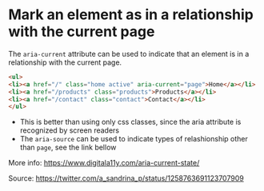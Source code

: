 # Mark an element as in a relationship with the current page
The `aria-current` attribute can be used to indicate that an element is in a relationship with the current page.

```html
<ul>
<li><a href="/" class="home active" aria-current="page">Home</a></li>
<li><a href="/products" class="products">Products</a></li>
<li><a href="/contact" class="contact">Contact</a></li>
</ul>
```
- This is better than using only css classes, since the aria attribute is recognized by screen readers
- The `aria-source` can be used to indicate types of relashionship other than `page`, see the link bellow

More info: https://www.digitala11y.com/aria-current-state/

Source: https://twitter.com/a_sandrina_p/status/1258763691123707909
